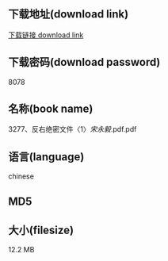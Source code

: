 ## 下载地址(download link)
[下载链接 download link](https://voluble-croquembouche-d321dc.netlify.app/?s=3277%E3%80%81%E5%8F%8D%E5%8F%B3%E7%BB%9D%E5%AF%86%E6%96%87%E4%BB%B6%E3%80%881%E3%80%89_%E5%AE%8B%E6%B0%B8%E6%AF%85_.pdf)

## 下载密码(download password)
8078

## 名称(book name)
3277、反右绝密文件〈1〉_宋永毅_.pdf.pdf

## 语言(language)
chinese

## MD5


## 大小(filesize)
12.2 MB
